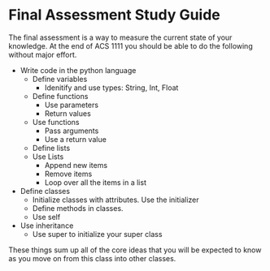 # Final Assessment Study Guide

The final assessment is a way to measure the current state of your knowledge. At the end of ACS 1111 you should be able to do the following without major effort. 

- Write code in the python language
	- Define variables 
		- Idenitify and use types: String, Int, Float
	- Define functions 
		- Use parameters 
		- Return values 
	- Use functions 
		- Pass arguments 
		- Use a return value
	- Define lists
	- Use Lists 
		- Append new items 
		- Remove items 
		- Loop over all the items in a list
- Define classes
	- Initialize classes with attributes. Use the initializer
	- Define methods in classes. 
	- Use self
- Use inheritance
	- Use super to initialize your super class

These things sum up all of the core ideas that you will be expected to know as you move on from this class into other classes. 